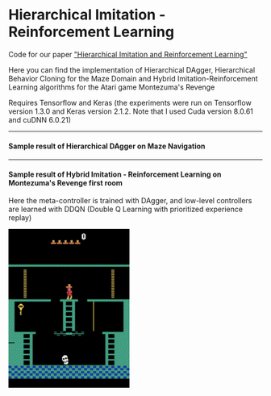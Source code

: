 # Hierarchical Imitation - Reinforcement Learning
Code for our paper ["Hierarchical Imitation and Reinforcement Learning"](https://arxiv.org/abs/1803.00590)

Here you can find the implementation of Hierarchical DAgger, Hierarchical Behavior Cloning for the Maze Domain and Hybrid Imitation-Reinforcement Learning algorithms for the Atari game Montezuma's Revenge

Requires Tensorflow and Keras (the experiments were run on Tensorflow version 1.3.0 and Keras version 2.1.2. Note that I used Cuda version 8.0.61 and cuDNN 6.0.21)

----
#### Sample result of Hierarchical DAgger on Maze Navigation ####

----
#### Sample result of Hybrid Imitation - Reinforcement Learning on Montezuma's Revenge first room ####

Here the meta-controller is trained with DAgger, and low-level controllers are learned with DDQN (Double Q Learning with prioritized experience replay)

<img src="hybrid_Montezuma/summary_results/atari.gif" width = "240" height = "315">


